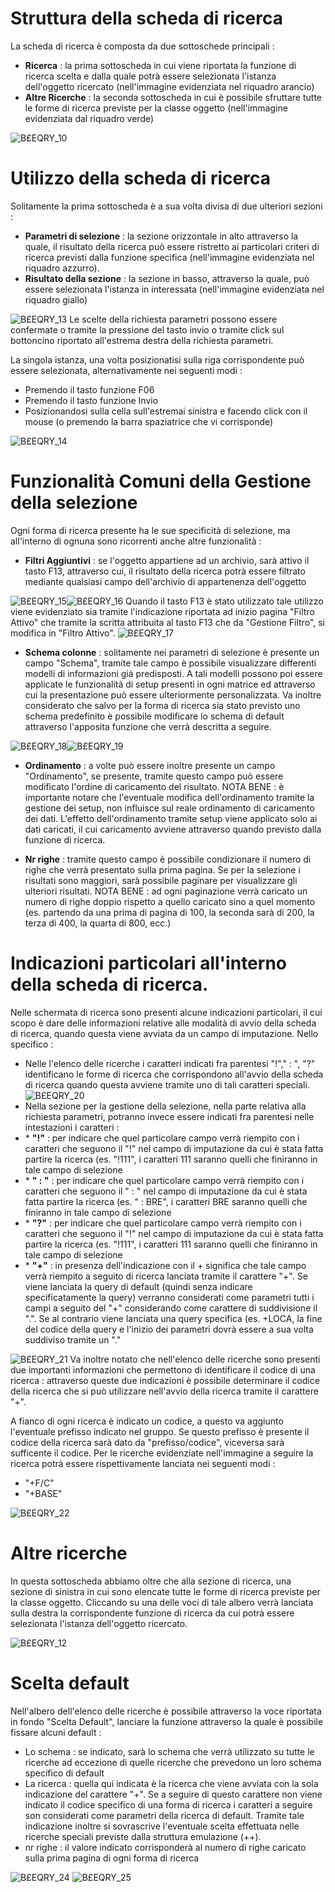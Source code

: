 # Struttura della scheda di ricerca

La scheda di ricerca è composta da due sottoschede principali : 
-  **Ricerca** :  la prima sottoscheda in cui viene riportata la funzione di ricerca scelta e dalla quale potrà essere selezionata l'istanza dell'oggetto ricercato (nell'immagine evidenziata nel riquadro arancio)
-  **Altre Ricerche** :  la seconda sottoscheda in cui è possibile sfruttare tutte le forme di ricerca previste per la classe oggetto (nell'immagine evidenziata dal riquadro verde)

![B£EQRY_10](http://doc.smeup.com/immagini/MBDOC_SCH-B£EQRY_SEA/BXEQRY_10.png)
# Utilizzo della scheda di ricerca

Solitamente la prima sottoscheda è a sua volta divisa di due ulteriori sezioni : 
-  **Parametri di selezione** :  la sezione orizzontale in alto attraverso la quale, il risultato della ricerca può essere ristretto ai particolari criteri di ricerca previsti dalla funzione specifica (nell'immagine evidenziata nel riquadro azzurro).
-  **Risultato della sezione** :  la sezione in basso, attraverso la quale, può essere selezionata l'istanza in interessata (nell'immagine evidenziata nel riquadro giallo)

![B£EQRY_13](http://doc.smeup.com/immagini/MBDOC_SCH-B£EQRY_SEA/BXEQRY_13.png)
Le scelte della richiesta parametri possono essere confermate o tramite la pressione del tasto invio o tramite click sul bottoncino riportato all'estrema destra della richiesta parametri.

La singola istanza, una volta posizionatisi sulla riga corrispondente può essere selezionata, alternativamente nei seguenti modi : 
-  Premendo il tasto funzione F06
-  Premendo il tasto funzione Invio
-  Posizionandosi sulla cella sull'estremai sinistra e facendo click con il mouse (o premendo la barra spaziatrice che vi corrisponde)

![B£EQRY_14](http://doc.smeup.com/immagini/MBDOC_SCH-B£EQRY_SEA/BXEQRY_14.png)
# Funzionalità Comuni della Gestione della selezione

Ogni forma di ricerca presente ha le sue specificità di selezione, ma all'interno di ognuna sono ricorrenti anche altre funzionalità : 
-  **Filtri Aggiuntivi** :  se l'oggetto appartiene ad un archivio, sarà attivo il tasto F13, attraverso cui, il risultato della ricerca potrà essere filtrato mediante qualsiasi campo dell'archivio di appartenenza dell'oggetto

![B£EQRY_15](http://doc.smeup.com/immagini/MBDOC_SCH-B£EQRY_SEA/BXEQRY_15.png)![B£EQRY_16](http://doc.smeup.com/immagini/MBDOC_SCH-B£EQRY_SEA/BXEQRY_16.png)
Quando il tasto F13 è stato utilizzato tale utilizzo viene evidenziato sia tramite l'indicazione riportata ad inizio pagina "Filtro Attivo" che tramite la scritta attribuita al tasto F13 che da "Gestione Filtro", si modifica in "Filtro Attivo".
![B£EQRY_17](http://doc.smeup.com/immagini/MBDOC_SCH-B£EQRY_SEA/BXEQRY_17.png)
-  **Schema colonne** :  solitamente nei parametri di selezione è presente un campo "Schema", tramite tale campo è possibile visualizzare differenti modelli di informazioni già predisposti. A tali modelli possono poi essere applicate le funzionalità di setup presenti in ogni matrice ed attraverso cui la presentazione può essere ulteriormente personalizzata. Va inoltre considerato che salvo per la forma di ricerca sia stato previsto uno schema predefinito è possibile modificare lo schema di default attraverso l'apposita funzione che verrà descritta a seguire.

![B£EQRY_18](http://doc.smeup.com/immagini/MBDOC_SCH-B£EQRY_SEA/BXEQRY_18.png)![B£EQRY_19](http://doc.smeup.com/immagini/MBDOC_SCH-B£EQRY_SEA/BXEQRY_19.png)
-  **Ordinamento** :  a volte può essere inoltre presente un campo "Ordinamento", se presente, tramite questo campo può essere modificato l'ordine di caricamento del risultato. NOTA BENE :  è importante notare che l'eventuale modifica dell'ordinamento tramite la gestione dei setup, non influisce sul reale ordinamento di caricamento dei dati. L'effetto dell'ordinamento tramite setup viene applicato solo ai dati caricati, il cui caricamento avviene attraverso quando previsto dalla funzione di ricerca.

-  **Nr righe** :  tramite questo campo è possibile condizionare il numero di righe che verrà presentato sulla prima pagina. Se per la selezione i risultati sono maggiori, sarà possibile paginare per visualizzare gli ulteriori risultati. NOTA BENE :  ad ogni paginazione verrà caricato un numero di righe doppio rispetto a quello caricato sino a quel momento (es. partendo da una prima di pagina di 100, la seconda sarà di 200, la terza di 400, la quarta di 800, ecc.)

# Indicazioni particolari all'interno della scheda di ricerca.

Nelle schermata di ricerca sono presenti alcune indicazioni particolari, il cui scopo è dare delle informazioni relative alle modalità di avvio della scheda di ricerca, quando questa viene avviata da un campo di imputazione. Nello specifico : 
-  Nelle l'elenco delle ricerche i caratteri indicati fra parentesi "!"," : ", "?" identificano le forme di ricerca che corrispondono all'avvio della scheda di ricerca quando questa avviene tramite uno di tali caratteri speciali.
![B£EQRY_20](http://doc.smeup.com/immagini/MBDOC_SCH-B£EQRY_SEA/BXEQRY_20.png)
-  Nella sezione per la gestione della selezione, nella parte relativa alla richiesta parametri, potranno invece essere indicati fra parentesi nelle intestazioni i caratteri : 
- \* **"!"** :  per indicare che quel particolare campo verrà riempito con i caratteri che seguono il "!" nel campo di imputazione da cui è stata fatta partire la ricerca (es. "!111", i caratteri 111 saranno quelli che finiranno in tale campo di selezione
- \* **" : "** :  per indicare che quel particolare campo verrà riempito con i caratteri che seguono il " : " nel campo di imputazione da cui è stata fatta partire la ricerca (es. " : BRE", i caratteri BRE saranno quelli che finiranno in tale campo di selezione
- \* **"?"** :  per indicare che quel particolare campo verrà riempito con i caratteri che seguono il "!" nel campo di imputazione da cui è stata fatta partire la ricerca (es. "!111", i caratteri 111 saranno quelli che finiranno in tale campo di selezione
- \* **"+"** :  in presenza dell'indicazione con il + significa che tale campo verrà riempito a seguito di ricerca lanciata tramite il carattere "+". Se viene lanciata la query di default (quindi senza indicare specificatamente la query) verranno considerati come parametri tutti i campi a seguito del "+" considerando come carattere di suddivisione il ".". Se al contrario viene lanciata una query specifica (es. +LOCA, la fine del codice della query e l'inizio dei parametri dovrà essere a sua volta suddiviso tramite un "."

![B£EQRY_21](http://doc.smeup.com/immagini/MBDOC_SCH-B£EQRY_SEA/BXEQRY_21.png)
Va inoltre notato che nell'elenco delle ricerche sono presenti due importanti informazioni che permettono di identificare il codice di una ricerca :  attraverso queste due indicazioni è possibile determinare il codice della ricerca che si può utilizzare nell'avvio della ricerca tramite il carattere "+".

A fianco di ogni ricerca è indicato un codice, a questo va aggiunto l'eventuale prefisso indicato nel gruppo. Se questo prefisso è presente il codice della ricerca sarà dato da "prefisso/codice", viceversa sarà sufficente il codice. Per le ricerche evidenziate nell'immagine a seguire la ricerca potrà essere rispettivamente lanciata nei seguenti modi : 
-  "+F/C"
-  "+BASE"

![B£EQRY_22](http://doc.smeup.com/immagini/MBDOC_SCH-B£EQRY_SEA/BXEQRY_22.png)
# Altre ricerche

In questa sottoscheda abbiamo oltre che alla sezione di ricerca, una sezione di sinistra in cui sono elencate tutte le forme di ricerca previste per la classe oggetto. Cliccando su una delle voci di tale albero verrà lanciata sulla destra la corrispondente funzione di ricerca da cui potrà essere selezionata l'istanza dell'oggetto ricercato.

![B£EQRY_12](http://doc.smeup.com/immagini/MBDOC_SCH-B£EQRY_SEA/BXEQRY_12.png)
# Scelta default

Nell'albero dell'elenco delle ricerche è possibile attraverso la voce riportata in fondo "Scelta Default", lanciare la funzione attraverso la quale è possibile fissare alcuni default : 
-  Lo schema :  se indicato, sarà lo schema che verrà utilizzato su tutte le ricerche ad eccezione di quelle ricerche che prevedono un loro schema specifico di default
-  La ricerca :  quella qui indicata è la ricerca che viene avviata con la sola indicazione del carattere "+". Se a seguire di questo carattere non viene indicato il codice specifico di una forma di ricerca i caratteri a seguire son considerati come parametri della ricerca di default. Tramite tale indicazione inoltre si sovrascrive l'eventuale scelta effettuata nelle ricerche speciali previste dalla struttura emulazione (++).
-  nr righe :  il valore indicato corrisponderà al numero di righe caricato sulla prima pagina di ogni forma di ricerca

![B£EQRY_24](http://doc.smeup.com/immagini/MBDOC_SCH-B£EQRY_SEA/BXEQRY_24.png)
![B£EQRY_25](http://doc.smeup.com/immagini/MBDOC_SCH-B£EQRY_SEA/BXEQRY_25.png)


